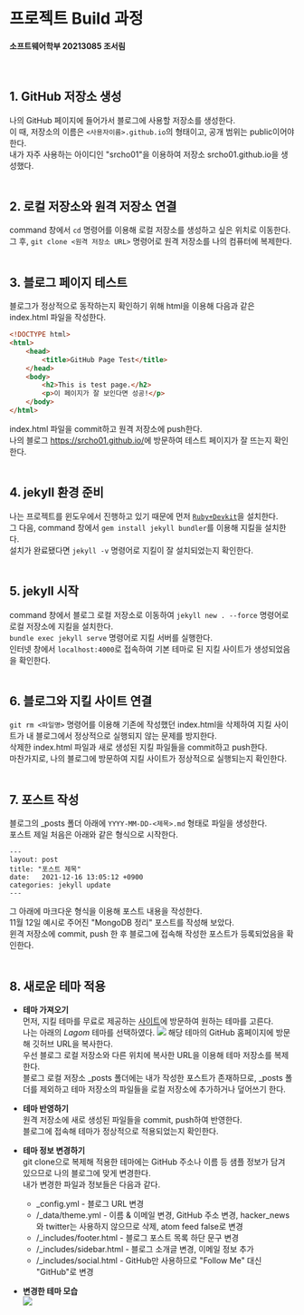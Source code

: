 # 프로젝트 Build 과정 
#### 소프트웨어학부 20213085 조서림<br/><br/></br>


## 1. GitHub 저장소 생성
나의 GitHub 페이지에 들어가서 블로그에 사용할 저장소를 생성한다.  
이 때, 저장소의 이름은 `<사용자이름>.github.io`의 형태이고, 공개 범위는 public이어야 한다.  
내가 자주 사용하는 아이디인 "srcho01"을 이용하여 저장소 srcho01.github.io을 생성했다.</br></br>

## 2. 로컬 저장소와 원격 저장소 연결
command 창에서 `cd` 명령어를 이용해 로컬 저장소를 생성하고 싶은 위치로 이동한다.  
그 후, `git clone <원격 저장소 URL>` 명령어로 원격 저장소를 나의 컴퓨터에 복제한다.</br></br>

## 3. 블로그 페이지 테스트
블로그가 정상적으로 동작하는지 확인하기 위해 html을 이용해 다음과 같은 index.html 파일을 작성한다.
```html
<!DOCTYPE html>
<html>
    <head>
        <title>GitHub Page Test</title>
    </head>
    <body>
        <h2>This is test page.</h2>
        <p>이 페이지가 잘 보인다면 성공!</p>
    </body>
</html>
```
index.html 파일을 commit하고 원격 저장소에 push한다.  
나의 블로그 <https://srcho01.github.io/>에 방문하여 테스트 페이지가 잘 뜨는지 확인한다.</br></br>

## 4. jekyll 환경 준비
나는 프로젝트를 윈도우에서 진행하고 있기 때문에 먼저 [`Ruby+Devkit`](https://rubyinstaller.org/downloads/)을 설치한다.  
그 다음, command 창에서 `gem install jekyll bundler`를 이용해 지킬을 설치한다.  
설치가 완료됐다면 `jekyll -v` 명령어로 지킬이 잘 설치되었는지 확인한다.</br></br>

## 5. jekyll 시작 
command 창에서 블로그 로컬 저장소로 이동하여 `jekyll new . --force` 명령어로 로컬 저장소에 지킬을 설치한다.  
`bundle exec jekyll serve` 명령어로 지킬 서버를 실행한다.  
인터넷 창에서 `localhost:4000`로 접속하여 기본 테마로 된 지킬 사이트가 생성되었음을 확인한다.</br></br>

## 6. 블로그와 지킬 사이트 연결
`git rm <파일명>` 명령어를 이용해 기존에 작성했던 index.html을 삭제하여 지킬 사이트가 내 블로그에서 정상적으로 실행되지 않는 문제를 방지한다.  
삭제한 index.html 파일과 새로 생성된 지킬 파일들을 commit하고 push한다.  
마찬가지로, 나의 블로그에 방문하여 지킬 사이트가 정상적으로 실행되는지 확인한다.</br></br>

## 7. 포스트 작성
블로그의 _posts 폴더 아래에 `YYYY-MM-DD-<제목>.md` 형태로 파일을 생성한다.  
포스트 제일 처음은 아래와 같은 형식으로 시작한다.  
```
---
layout: post
title: "포스트 제목"
date:   2021-12-16 13:05:12 +0900
categories: jekyll update
---
```
그 아래에 마크다운 형식을 이용해 포스트 내용을 작성한다.  
11월 12일 예시로 주어진 "MongoDB 정리" 포스트를 작성해 보았다.  
윈격 저장소에 commit, push 한 후 블로그에 접속해 작성한 포스트가 등록되었음을 확인한다.</br></br>

## 8. 새로운 테마 적용
* **테마 가져오기**  
먼저, 지킬 테마를 무료로 제공하는 [사이트](http://jekyllthemes.org/)에 방문하여 원하는 테마를 고른다.  
나는 아래의 *Lagom* 테마를 선택하였다.
![](https://i.imgur.com/wIOOGWk.png)
해당 테마의 GitHub 홈페이지에 방문해 깃허브 URL을 복사한다.  
우선 블로그 로컬 저장소와 다른 위치에 복사한 URL을 이용해 테마 저장소를 복제한다.  
블로그 로컬 저장소 _posts 폴더에는 내가 작성한 포스트가 존재하므로, _posts 폴더를 제외하고 테마 저장소의 파일들을 로컬 저장소에 추가하거나 덮어쓰기 한다.  

* **테마 반영하기**  
원격 저장소에 새로 생성된 파일들을 commit, push하여 반영한다.  
블로그에 접속해 테마가 정상적으로 적용되었는지 확인한다.

* **테마 정보 변경하기**  
git clone으로 복제해 적용한 테마에는 GitHub 주소나 이름 등 샘플 정보가 담겨 있으므로 나의 블로그에 맞게 변경한다.  
내가 변경한 파일과 정보들은 다음과 같다.  
  - _config.yml - 블로그 URL 변경
  - /_data/theme.yml - 이름 & 이메일 변경, GitHub 주소 변경, hacker_news와 twitter는 사용하지 않으므로 삭제, atom feed false로 변경
  - /_includes/footer.html - 블로그 포스트 목록 하단 문구 변경
  - /_includes/sidebar.html - 블로그 소개글 변경, 이메일 정보 추가
  - /_includes/social.html - GitHub만 사용하므로 "Follow Me" 대신 "GitHub"로 변경  
  
* **변경한 테마 모습**  
![](https://i.imgur.com/iMyBGhJ.png)